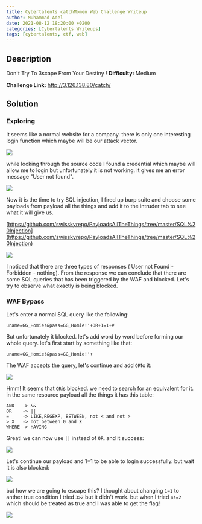 ```yaml
---
title: Cybertalents catchMomen Web Challenge Writeup
author: Muhammad Adel
date: 2021-08-12 18:20:00 +0200
categories: [Cybertalents Writeups]
tags: [cybertalents, ctf, web]
---
```

## **Description**

Don't Try To 3scape From Your Destiny ! 
**Difficulty:** Medium


**Challenge Link:**  <http://3.126.138.80/catch/>

## **Solution**

### **Exploring**

It seems like a normal website for a company. there is only one interesting login function which maybe will be our attack vector.

![](https://gblobscdn.gitbook.com/assets%2F-Mc-dhcC8XUrwR1pTDRF%2F-MfNatsEZhBdO5QEfNjk%2F-MfNcoro05eSkUxlI_VE%2F1.png?alt=media&token=6e7b7024-376e-4465-bca5-2d1f3c5c0f48)

while looking through the source code I found a credential which maybe will allow me to login but unfortunately it is not working. it gives me an error message "User not found".

![](https://gblobscdn.gitbook.com/assets%2F-Mc-dhcC8XUrwR1pTDRF%2F-MfNatsEZhBdO5QEfNjk%2F-MfNdJC_iy46o-bIzIh8%2F2.png?alt=media&token=64bc75ca-2be7-4a22-973d-f25bbb217f05)

Now it is the time to try SQL injection, I fired up burp suite and choose some payloads from payload all the things and add it to the intruder tab to see what it will give us.

[https://github.com/swisskyrepo/PayloadsAllTheThings/tree/master/SQL%20Injection](https://github.com/swisskyrepo/PayloadsAllTheThings/tree/master/SQL%20Injection)

![](https://gblobscdn.gitbook.com/assets%2F-Mc-dhcC8XUrwR1pTDRF%2F-MfNatsEZhBdO5QEfNjk%2F-MfNdq8zOPPjYax-y6fa%2F3.png?alt=media&token=dedbf8b5-e8db-473a-8bdb-75486a0e3457)

I noticed that there are three types of responses ( User not Found - Forbidden - nothing). From the response we can conclude that there are some SQL queries that has been triggered by the WAF and blocked. Let's try to observe what exactly is being blocked.


### **WAF Bypass**

Let's enter a normal SQL query like the following:
```
uname=GG_Homie!&pass=GG_Homie!'+OR+1=1+#
```
But unfortunately it blocked. let's add word by word before forming our whole query. let's first start by something like that:
```
uname=GG_Homie!&pass=GG_Homie!'+
```
The WAF accepts the query, let's continue and add `OR`to it:

![](https://gblobscdn.gitbook.com/assets%2F-Mc-dhcC8XUrwR1pTDRF%2F-MfNatsEZhBdO5QEfNjk%2F-MfNf_IerOP6nk_9G5gd%2F4.png?alt=media&token=922afc83-dc1f-4501-af9c-3af618f728a5)

Hmm! It seems that `OR`is blocked. we need to search for an equivalent for it. in the same resource payload all the things it has this table:
```
AND   -> &&
OR    -> ||
=     -> LIKE,REGEXP, BETWEEN, not < and not >
> X   -> not between 0 and X
WHERE -> HAVING
```
Great! we can now use `||` instead of `OR`. and it success:

![](https://gblobscdn.gitbook.com/assets%2F-Mc-dhcC8XUrwR1pTDRF%2F-MfNatsEZhBdO5QEfNjk%2F-MfNgP7AQs0rXGJYNsQQ%2F5.png?alt=media&token=d4d8a6f0-bf89-403d-897e-eeb9683299b8)

Let's continue our payload and 1=1 to be able to login successfully. but wait it is also blocked:

![](https://gblobscdn.gitbook.com/assets%2F-Mc-dhcC8XUrwR1pTDRF%2F-MfNatsEZhBdO5QEfNjk%2F-MfNgsNwJHKWCpu0CCkI%2F6.png?alt=media&token=fdac39c2-e264-40ec-b191-dc975551f498)

but how we are going to escape this? I thought about changing `1=1` to anther true condition I tried `3>2` but it didn't work. but when I tried `4!=2` which should be treated as true and I was able to get the flag!

![](https://gblobscdn.gitbook.com/assets%2F-Mc-dhcC8XUrwR1pTDRF%2F-MfNatsEZhBdO5QEfNjk%2F-MfNiaCM-MAOUpzUvVbt%2F7.png?alt=media&token=a388fe08-cc23-4c83-a6e5-d2cf821fd470)
